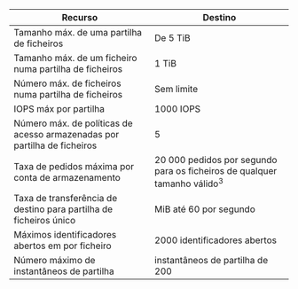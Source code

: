 | Recurso | Destino |
|----------|---------------|
| Tamanho máx. de uma partilha de ficheiros | De 5 TiB |
| Tamanho máx. de um ficheiro numa partilha de ficheiros | 1 TiB |
| Número máx. de ficheiros numa partilha de ficheiros | Sem limite |
| IOPS máx por partilha | 1000 IOPS |
| Número máx. de políticas de acesso armazenadas por partilha de ficheiros | 5 |
| Taxa de pedidos máxima por conta de armazenamento | 20 000 pedidos por segundo para os ficheiros de qualquer tamanho válido<sup>3</sup> |
| Taxa de transferência de destino para partilha de ficheiros único | MiB até 60 por segundo |
| Máximos identificadores abertos em por ficheiro | 2000 identificadores abertos |
| Número máximo de instantâneos de partilha | instantâneos de partilha de 200 |